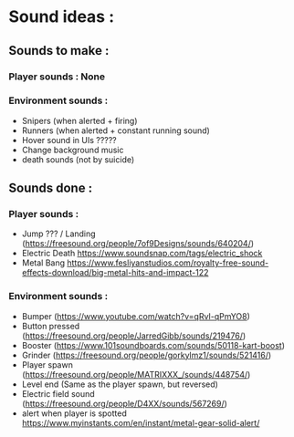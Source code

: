# Sound ideas :

## Sounds to make :

### Player sounds : None

### Environment sounds :
- Snipers (when alerted + firing)
- Runners (when alerted + constant running sound)
- Hover sound in UIs ?????
- Change background music
- death sounds (not by suicide)


## Sounds done :

### Player sounds :
- Jump ??? / Landing (https://freesound.org/people/7of9Designs/sounds/640204/)
- Electric Death https://www.soundsnap.com/tags/electric_shock
- Metal Bang https://www.fesliyanstudios.com/royalty-free-sound-effects-download/big-metal-hits-and-impact-122

### Environment sounds :
- Bumper (https://www.youtube.com/watch?v=qRvI-qPmYO8)
- Button pressed (https://freesound.org/people/JarredGibb/sounds/219476/)
- Booster (https://www.101soundboards.com/sounds/50118-kart-boost)
- Grinder (https://freesound.org/people/gorkylmz1/sounds/521416/)
- Player spawn (https://freesound.org/people/MATRIXXX_/sounds/448754/)
- Level end (Same as the player spawn, but reversed)
- Electric field sound (https://freesound.org/people/D4XX/sounds/567269/)
- alert when player is spotted https://www.myinstants.com/en/instant/metal-gear-solid-alert/
